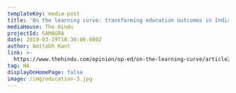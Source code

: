 ```yaml
---
templateKey: media-post
title: 'On the learning curve: transforming education outcomes in India'
mediaHouse: The Hindu
projectId: SAMAGRA
date: 2019-03-19T18:30:00.000Z
author: Amitabh Kant
link: >-
  https://www.thehindu.com/opinion/op-ed/on-the-learning-curve/article26583825.ece
tag: NA
displayOnHomePage: false
image: /img/education-3.jpg
---
```


